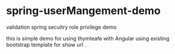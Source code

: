 # spring-userMangement-demo
validation spring secuitry role privilege demo

this is simple demo for using thymleafe with Angular using existing bootstrap template for show url .

